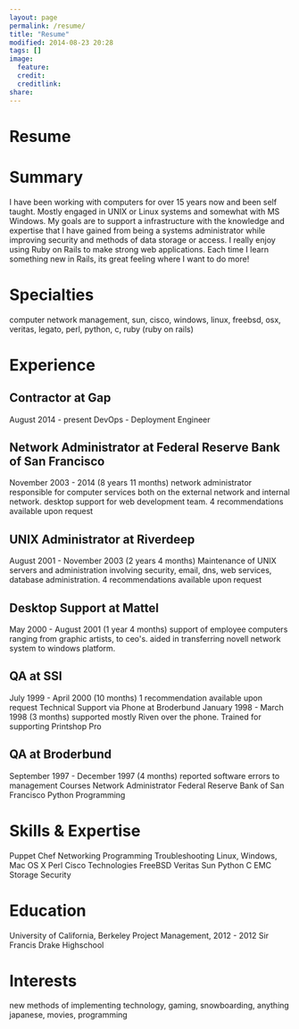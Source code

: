 ```yaml
---
layout: page
permalink: /resume/
title: "Resume"
modified: 2014-08-23 20:28
tags: []
image:
  feature: 
  credit: 
  creditlink: 
share: 
---
```


# Resume

# Summary

I have been working with computers for over 15 years now and been self taught. Mostly engaged in UNIX or Linux systems and somewhat with MS Windows. My goals are to support a infrastructure with the knowledge and expertise that I have gained from being a systems administrator while improving security and methods of data storage or access.
I really enjoy using Ruby on Rails to make strong web applications. Each time I learn something new in Rails, its great feeling where I want to do more!

# Specialties

computer network management, sun, cisco, windows, linux, freebsd, osx, veritas, legato, perl, python, c, ruby (ruby on rails)

# Experience

## Contractor at Gap

August 2014 - present
DevOps - Deployment Engineer

## Network Administrator at Federal Reserve Bank of San Francisco

November 2003 - 2014 (8 years 11 months)
network administrator responsible for computer services both on the external network and internal network. desktop support for web development team.
4 recommendations available upon request

## UNIX Administrator at Riverdeep

August 2001 - November 2003 (2 years 4 months)
Maintenance of UNIX servers and administration involving security, email, dns, web services, database administration.
4 recommendations available upon request

## Desktop Support at Mattel

May 2000 - August 2001 (1 year 4 months)
support of employee computers ranging from graphic artists, to ceo's.
aided in transferring novell network system to windows platform.

## QA at SSI

July 1999 - April 2000 (10 months)
1 recommendation available upon request
Technical Support via Phone at Broderbund
January 1998 - March 1998 (3 months)
supported mostly Riven over the phone. Trained for supporting Printshop Pro

## QA at Broderbund

September 1997 - December 1997 (4 months) reported software errors to management
Courses
Network Administrator
Federal Reserve Bank of San Francisco Python Programming

# Skills & Expertise

Puppet
Chef
Networking 
Programming
Troubleshooting
Linux, Windows, Mac OS X
Perl
Cisco Technologies FreeBSD
Veritas
Sun
Python
C
EMC Storage Security

# Education

University of California, Berkeley
Project Management, 2012 - 2012
Sir Francis Drake Highschool

# Interests

new methods of implementing technology, gaming, snowboarding, anything japanese, movies, programming